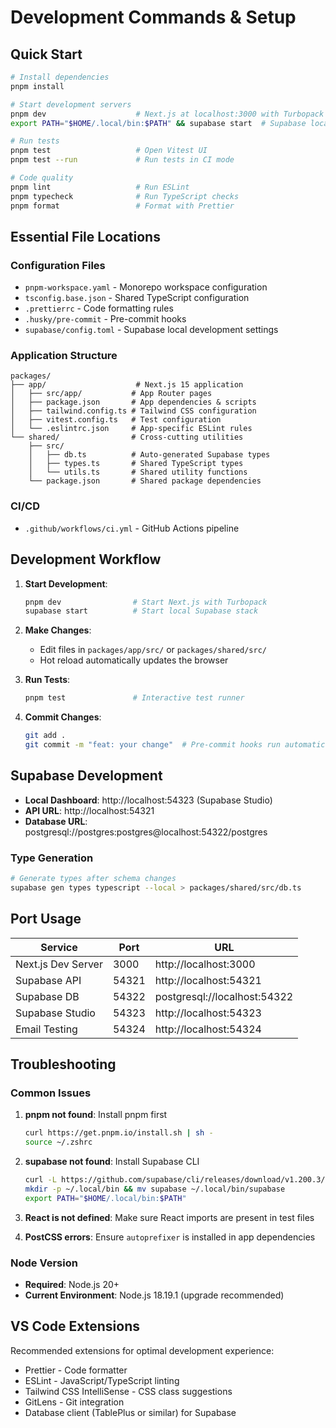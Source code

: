 # Development Commands & Setup

## Quick Start

```bash
# Install dependencies
pnpm install

# Start development servers
pnpm dev                    # Next.js at localhost:3000 with Turbopack
export PATH="$HOME/.local/bin:$PATH" && supabase start  # Supabase local stack

# Run tests
pnpm test                   # Open Vitest UI
pnpm test --run             # Run tests in CI mode

# Code quality
pnpm lint                   # Run ESLint
pnpm typecheck              # Run TypeScript checks
pnpm format                 # Format with Prettier
```

## Essential File Locations

### Configuration Files
- `pnpm-workspace.yaml` - Monorepo workspace configuration
- `tsconfig.base.json` - Shared TypeScript configuration
- `.prettierrc` - Code formatting rules
- `.husky/pre-commit` - Pre-commit hooks
- `supabase/config.toml` - Supabase local development settings

### Application Structure
```
packages/
├── app/                    # Next.js 15 application
│   ├── src/app/           # App Router pages
│   ├── package.json       # App dependencies & scripts
│   ├── tailwind.config.ts # Tailwind CSS configuration
│   ├── vitest.config.ts   # Test configuration
│   └── .eslintrc.json     # App-specific ESLint rules
└── shared/                # Cross-cutting utilities
    ├── src/
    │   ├── db.ts          # Auto-generated Supabase types
    │   ├── types.ts       # Shared TypeScript types
    │   └── utils.ts       # Shared utility functions
    └── package.json       # Shared package dependencies
```

### CI/CD
- `.github/workflows/ci.yml` - GitHub Actions pipeline

## Development Workflow

1. **Start Development**:
   ```bash
   pnpm dev                # Start Next.js with Turbopack
   supabase start          # Start local Supabase stack
   ```

2. **Make Changes**: 
   - Edit files in `packages/app/src/` or `packages/shared/src/`
   - Hot reload automatically updates the browser

3. **Run Tests**:
   ```bash
   pnpm test               # Interactive test runner
   ```

4. **Commit Changes**:
   ```bash
   git add .
   git commit -m "feat: your change"  # Pre-commit hooks run automatically
   ```

## Supabase Development

- **Local Dashboard**: http://localhost:54323 (Supabase Studio)
- **API URL**: http://localhost:54321
- **Database URL**: postgresql://postgres:postgres@localhost:54322/postgres

### Type Generation
```bash
# Generate types after schema changes
supabase gen types typescript --local > packages/shared/src/db.ts
```

## Port Usage

| Service | Port | URL |
|---------|------|-----|
| Next.js Dev Server | 3000 | http://localhost:3000 |
| Supabase API | 54321 | http://localhost:54321 |
| Supabase DB | 54322 | postgresql://localhost:54322 |
| Supabase Studio | 54323 | http://localhost:54323 |
| Email Testing | 54324 | http://localhost:54324 |

## Troubleshooting

### Common Issues

1. **pnpm not found**: Install pnpm first
   ```bash
   curl https://get.pnpm.io/install.sh | sh -
   source ~/.zshrc
   ```

2. **supabase not found**: Install Supabase CLI
   ```bash
   curl -L https://github.com/supabase/cli/releases/download/v1.200.3/supabase_linux_amd64.tar.gz | tar -xz
   mkdir -p ~/.local/bin && mv supabase ~/.local/bin/supabase
   export PATH="$HOME/.local/bin:$PATH"
   ```

3. **React is not defined**: Make sure React imports are present in test files

4. **PostCSS errors**: Ensure `autoprefixer` is installed in app dependencies

### Node Version
- **Required**: Node.js 20+
- **Current Environment**: Node.js 18.19.1 (upgrade recommended)

## VS Code Extensions

Recommended extensions for optimal development experience:
- Prettier - Code formatter
- ESLint - JavaScript/TypeScript linting
- Tailwind CSS IntelliSense - CSS class suggestions
- GitLens - Git integration
- Database client (TablePlus or similar) for Supabase
